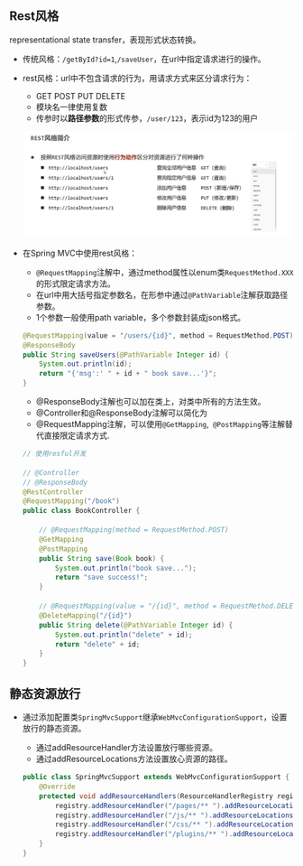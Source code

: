 ## Rest风格

representational state transfer，表现形式状态转换。

* 传统风格：`/getById?id=1`,`/saveUser`，在url中指定请求进行的操作。

* rest风格：url中不包含请求的行为，用请求方式来区分请求行为：

  * GET POST PUT DELETE
  * 模块名一律使用复数
  * 传参时以**路径参数**的形式传参，`/user/123`，表示id为123的用户

  ![](.\noteimages\rest风格.PNG)

* 在Spring MVC中使用rest风格：

  * `@RequestMapping`注解中，通过method属性以enum类`RequestMethod.XXX`的形式限定请求方法。
  * 在url中用大括号指定参数名，在形参中通过`@PathVariable`注解获取路径参数。
  * 1个参数一般使用path variable，多个参数封装成json格式。

  ```java
  @RequestMapping(value = "/users/{id}", method = RequestMethod.POST)
  @ResponseBody
  public String saveUsers(@PathVariable Integer id) {
      System.out.println(id);
      return "{'msg':' " + id + " book save...'}";
  }
  ```

  * @ResponseBody注解也可以加在类上，对类中所有的方法生效。
  * @Controller和@ResponseBody注解可以简化为
  * @RequestMapping注解，可以使用`@GetMapping`,` @PostMapping`等注解替代直接限定请求方式.

  ```java
  // 使用resful开发
  
  // @Controller
  // @ResponseBody
  @RestController
  @RequestMapping("/book")
  public class BookController {
  
      // @RequestMapping(method = RequestMethod.POST)
      @GetMapping
      @PostMapping
      public String save(Book book) {
          System.out.println("book save...");
          return "save success!";
      }
  
      // @RequestMapping(value = "/{id}", method = RequestMethod.DELETE)
      @DeleteMapping("/{id}")
      public String delete(@PathVariable Integer id) {
          System.out.println("delete" + id);
          return "delete" + id;
      }
  }
  ```

## 静态资源放行

* 通过添加配置类`SpringMvcSupport`继承`WebMvcConfigurationSupport`，设置放行的静态资源。

  * 通过addResourceHandler方法设置放行哪些资源。
  * 通过addResourceLocations方法设置放心资源的路径。

  ```java
  public class SpringMvcSupport extends WebMvcConfigurationSupport {
      @Override
      protected void addResourceHandlers(ResourceHandlerRegistry registry) {
          registry.addResourceHandler("/pages/** ").addResourceLocations("/pages/");
          registry.addResourceHandler("/js/** ").addResourceLocations("/js/");
          registry.addResourceHandler("/css/** ").addResourceLocations("/css/");
          registry.addResourceHandler("/plugins/** ").addResourceLocations("/plugins/");
      }
  }
  ```

